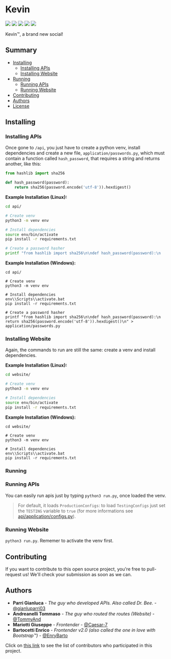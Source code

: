 # Kevin

![](https://img.shields.io/codacy/grade/26666125fb93412eb0cbff0196cb820c)
![](https://img.shields.io/codacy/coverage/26666125fb93412eb0cbff0196cb820c)
![](https://img.shields.io/travis/com/trinitrotoluenisti/kevin)
![](https://img.shields.io/github/license/trinitrotoluenisti/kevin?color=blue)
![](https://img.shields.io/badge/developers-4-blue)

Kevin:tm:, a brand new social!

## Summary
- [Installing](#installing)
   - [Installing APIs](#installing-apis)
   - [Installing Website](#installing-website)
- [Running](#running)
   - [Running APIs](#running-apis)
   - [Running Website](#running-website)
- [Contributing](#contributing)
- [Authors](#authors)
- [License](/LICENSE)

## Installing

### Installing APIs

Once gone to `/api`, you just have to create a python venv, install dependencies and create a new file, `application/passwords.py`, which must contain a function called `hash_password`, that requires a string and returns another, like this:

```python
from hashlib import sha256

def hash_password(password):
    return sha256(password.encode('utf-8')).hexdigest()
```

**Example Installation (Linux):**
```bash
cd api/

# Create venv
python3 -m venv env

# Install dependencies
source env/bin/activate
pip install -r requirements.txt

# Create a password hasher
printf "from hashlib import sha256\n\ndef hash_password(password):\n    return sha256(password.encode('utf-8')).hexdigest()\n" > application/passwords.py
```

**Example Installation (Windows):**
```batch
cd api/

# Create venv
python3 -m venv env

# Install dependencies
env\\Scripts\\activate.bat
pip install -r requirements.txt

# Create a password hasher
printf "from hashlib import sha256\n\ndef hash_password(password):\n    return sha256(password.encode('utf-8')).hexdigest()\n" > application/passwords.py
```

### Installing Website

Again, the commands to run are still the same: create a venv and install dependencies. 

**Example Installation (Linux):**
```bash
cd website/

# Create venv
python3 -m venv env

# Install dependencies
source env/bin/activate
pip install -r requirements.txt
```

**Example Installation (Windows):**
```batch
cd website/

# Create venv
python3 -m venv env

# Install dependencies
env\\Scripts\\activate.bat
pip install -r requirements.txt
```

### Running

### Running APIs

You can easily run apis just by typing `python3 run.py`, once loaded the venv.

> For default, it loads `ProductionConfigs`: to load `TestingConfigs` just set the `TESTING` variable to `true` (for more informations see [api/application/configs.py](/api/application/configs.py)).

### Running Website

`python3 run.py`. Rememer to activate the venv first.


## Contributing

If you want to contribute to this open source project, you're free to pull-request us! We'll check your submission as soon as we can.


## Authors

- **Parri Gianluca** - *The guy who developed APIs. Also called Dr. Bee.* - [@gianluparri03](https://github.com/gianluparri03)
- **Andreanelli Tommaso** - *The guy who routed the routes (Website)* - [@TommyAnd](https://github.com/TommyAnd)
- **Mariotti Giuseppe** - *Frontender* - [@Caesar-7](https://github.com/Caesar-7)
- **Bartocetti Enrico** - *Frontender v2.0 (also called the one in love with Bootstrap:tm:)* - [@EnryBarto](https://github.com/EnryBarto)

Click on [this link](https://github.com/trinitrotoluenisti/kevin/graphs/contributors) to see the list of contributors who participated in this project.
